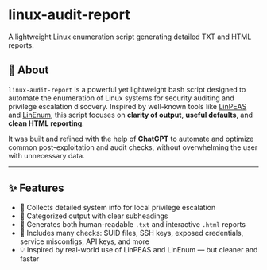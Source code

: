 # linux-audit-report
A lightweight Linux enumeration script generating detailed TXT and HTML reports.

## 📖 About

`linux-audit-report` is a powerful yet lightweight bash script designed to automate the enumeration of Linux systems for security auditing and privilege escalation discovery. Inspired by well-known tools like [LinPEAS](https://github.com/carlospolop/PEASS-ng/tree/master/linPEAS) and [LinEnum](https://github.com/rebootuser/LinEnum), this script focuses on **clarity of output**, **useful defaults**, and **clean HTML reporting**.

It was built and refined with the help of **ChatGPT** to automate and optimize common post-exploitation and audit checks, without overwhelming the user with unnecessary data.

---

## ✨ Features

- 🔎 Collects detailed system info for local privilege escalation
- 📁 Categorized output with clear subheadings
- 📝 Generates both human-readable `.txt` and interactive `.html` reports
- 🧠 Includes many checks: SUID files, SSH keys, exposed credentials, service misconfigs, API keys, and more
- 💡 Inspired by real-world use of LinPEAS and LinEnum — but cleaner and faster
